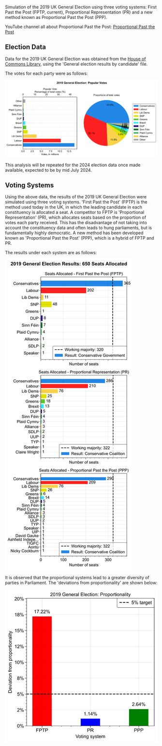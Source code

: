 Simulation of the 2019 UK General Election using three voting systems: First Past the Post (FPTP, current), Proportional Representation (PR) and a new method known as Proportional Past the Post (PPP).

YouTube channel all about Proportional Past the Post:
[Proportional Past the Post](https://www.youtube.com/@ProportionalPastthePost)

## Election Data

Data for the 2019 UK General Election was obtained from the [House of Commons Library](https://commonslibrary.parliament.uk/research-briefings/cbp-8749/), using the 'General election results by candidate' file.

The votes for each party were as follows:

![2019 UK General Election Results](2019_general_election_popular_votes.svg)

This analysis will be repeated for the 2024 election data once made available, expected to be by mid July 2024.

## Voting Systems

Using the above data, the results of the 2019 UK General Election were simulated using three voting systems. 'First Past the Post' (FPTP) is the method used today in the UK, in which the leading candidate in each constituency is allocated a seat. A competitor to FPTP is 'Proportional Representation' (PR), which allocates seats based on the proportion of votes each party received. This has the disadvantage of not taking into account the constituency data and often leads to hung parliaments, but is fundamentally highly democratic. A new method has been developed known as 'Proportional Past the Post' (PPP), which is a hybrid of FPTP and PR.

The results under each system are as follows:

![2019 UK General Election Results](2019_general_election_results.svg)

It is observed that the proportional systems lead to a greater diversity of parties in Parliament. The 'deviations from proportionality' are shown below:

![2019 UK General Election Results](2019_general_election_proportionality.svg)